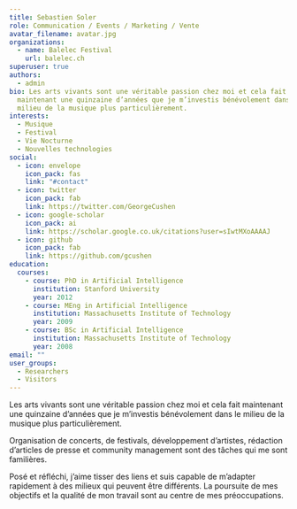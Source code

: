 ```yaml
---
title: Sebastien Soler
role: Communication / Events / Marketing / Vente
avatar_filename: avatar.jpg
organizations:
  - name: Balelec Festival
    url: balelec.ch
superuser: true
authors:
  - admin
bio: Les arts vivants sont une véritable passion chez moi et cela fait
  maintenant une quinzaine d’années que je m’investis bénévolement dans le
  milieu de la musique plus particulièrement.
interests:
  - Musique
  - Festival
  - Vie Nocturne
  - Nouvelles technologies
social:
  - icon: envelope
    icon_pack: fas
    link: "#contact"
  - icon: twitter
    icon_pack: fab
    link: https://twitter.com/GeorgeCushen
  - icon: google-scholar
    icon_pack: ai
    link: https://scholar.google.co.uk/citations?user=sIwtMXoAAAAJ
  - icon: github
    icon_pack: fab
    link: https://github.com/gcushen
education:
  courses:
    - course: PhD in Artificial Intelligence
      institution: Stanford University
      year: 2012
    - course: MEng in Artificial Intelligence
      institution: Massachusetts Institute of Technology
      year: 2009
    - course: BSc in Artificial Intelligence
      institution: Massachusetts Institute of Technology
      year: 2008
email: ""
user_groups:
  - Researchers
  - Visitors
---
```

Les arts vivants sont une véritable passion chez moi et cela fait maintenant une quinzaine d’années que je m’investis bénévolement dans le milieu de la musique plus particulièrement. 

Organisation de concerts, de festivals, développement d’artistes, rédaction d’articles de presse et community management sont des tâches qui me sont familières. 

Posé et réfléchi, j’aime tisser des liens et suis capable de m’adapter rapidement à des milieux qui peuvent être différents. La poursuite de mes objectifs et la qualité de mon travail sont au centre de mes préoccupations.